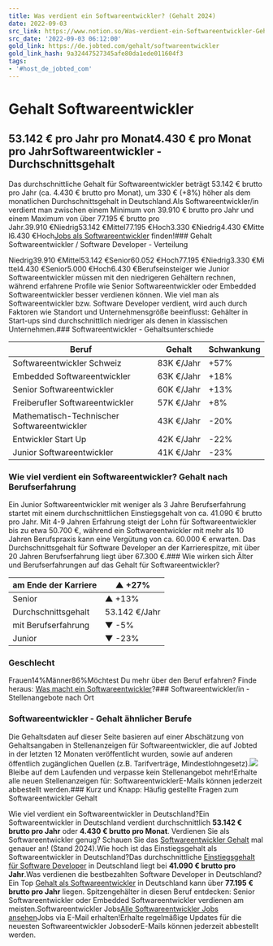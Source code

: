 ```yaml
---
title: Was verdient ein Softwareentwickler? (Gehalt 2024)
date: 2022-09-03
src_link: https://www.notion.so/Was-verdient-ein-Softwareentwickler-Gehalt-2022-c15ba68be5354aa8bdd8d09a285fdfd6
src_date: '2022-09-03 06:12:00'
gold_link: https://de.jobted.com/gehalt/softwareentwickler
gold_link_hash: 9a32447527345afe80da1ede011604f3
tags:
- '#host_de_jobted_com'
---
```


Gehalt Softwareentwickler
=========================

53.142 € pro Jahr pro Monat4.430 € pro Monat pro JahrSoftwareentwickler - Durchschnittsgehalt
----------------------------------------

Das durchschnittliche Gehalt für Softwareentwickler beträgt 53.142 € brutto pro Jahr (ca. 4.430 € brutto pro Monat), um 330 € (+8%) höher als dem monatlichen Durchschnittsgehalt in Deutschland.Als Softwareentwickler/in verdient man zwischen einem Minimum von 39.910 € brutto pro Jahr und einem Maximum von über 77.195 € brutto pro Jahr.39.910 €Niedrig53.142 €Mittel77.195 €Hoch3.330 €Niedrig4.430 €Mittel6.430 €Hoch[Jobs als Softwareentwickler](https://de.jobted.com/softwareentwickler-jobs) finden!### Gehalt Softwareentwickler / Software Developer - Verteilung

Niedrig39.910 €Mittel53.142 €Senior60.052 €Hoch77.195 €Niedrig3.330 €Mittel4.430 €Senior5.000 €Hoch6.430 €Berufseinsteiger wie Junior Softwareentwickler müssen mit den niedrigeren Gehältern rechnen, während erfahrene Profile wie Senior Softwareentwickler oder Embedded Softwareentwickler besser verdienen können.
Wie viel man als Softwareentwickler bzw. Software Developer verdient, wird auch durch Faktoren wie Standort und Unternehmensgröße beeinflusst: Gehälter in Start-ups sind durchschnittlich niedriger als denen in klassischen Unternehmen.### Softwareentwickler - Gehaltsunterschiede



| Beruf | Gehalt | Schwankung |
| --- | --- | --- |
| Softwareentwickler Schweiz | 83K €/Jahr | +57% |
| Embedded Softwareentwickler | 63K €/Jahr | +18% |
| Senior Softwareentwickler | 60K €/Jahr | +13% |
| Freiberufler Softwareentwickler | 57K €/Jahr | +8% |
| Mathematisch-Technischer Softwareentwickler | 43K €/Jahr | -20% |
| Entwickler Start Up | 42K €/Jahr | -22% |
| Junior Softwareentwickler | 41K €/Jahr | -23% |

### Wie viel verdient ein Softwareentwickler? Gehalt nach Berufserfahrung

Ein Junior Softwareentwickler mit weniger als 3 Jahre Berufserfahrung startet mit einem durchschnittlichen Einstiegsgehalt von ca. 41.090 € brutto pro Jahr. Mit 4-9 Jahren Erfahrung steigt der Lohn für Softwareentwickler bis zu etwa 50.700 €, während ein Softwareentwickler mit mehr als 10 Jahren Berufspraxis kann eine Vergütung von ca. 60.000 € erwarten. Das Durchschnittsgehalt für Software Developer an der Karrierespitze, mit über 20 Jahren Berufserfahrung liegt über 67.300 €.### Wie wirken sich Älter und Berufserfahrungen auf das Gehalt für Softwareentwickler?



| am Ende der Karriere | ▲ +27% |
| --- | --- |
| Senior | ▲ +13% |
| Durchschnittsgehalt | 53.142 €/Jahr |
| mit Berufserfahrung | ▼ -5% |
| Junior | ▼ -23% |

### Geschlecht

Frauen14%Männer86%Möchtest Du mehr über den Beruf erfahren? Finde heraus: [Was macht ein Softwareentwickler](https://de.jobted.com/berufsbild/softwareentwickler)?### Softwareentwickler/in - Stellenangebote nach Ort

### Softwareentwickler - Gehalt ähnlicher Berufe

Die Gehaltsdaten auf dieser Seite basieren auf einer Abschätzung von Gehaltsangaben in Stellenanzeigen für Softwareentwickler, die auf Jobted in der letzten 12 Monaten veröffentlicht wurden, sowie auf anderen öffentlich zugänglichen Quellen (z.B. Tarifverträge, Mindestlohngesetz).![](https://cdn2.jobted.com/img/cath/jobemail.jpg)Bleibe auf dem Laufenden und verpasse kein Stellenangebot mehr!Erhalte alle neuen Stellenanzeigen für: SoftwareentwicklerE-Mails können jederzeit abbestellt werden.### Kurz und Knapp: Häufig gestellte Fragen zum Softwareentwickler Gehalt

Wie viel verdient ein Softwareentwickler in Deutschland?Ein Softwareentwickler in Deutschland verdient durchschnittlich **53.142 € brutto pro Jahr** oder **4.430 € brutto pro Monat**. Verdienen Sie als Softwareentwickler genug? Schauen Sie das [Softwareentwickler Gehalt](https://de.jobted.com/gehalt/softwareentwickler) mal genauer an! (Stand 2024).Wie hoch ist das Einstiegsgehalt als Softwareentwickler in Deutschland?Das durchschnittliche [Einstiegsgehalt für Software Developer](https://de.jobted.com/gehalt/softwareentwickler) in Deutschland liegt bei **41.090 € brutto pro Jahr**.Was verdienen die bestbezahlten Software Developer in Deutschland?Ein Top [Gehalt als Softwareentwickler](https://de.jobted.com/gehalt/softwareentwickler) in Deutschland kann über **77.195 € brutto pro Jahr** liegen. Spitzengehälter in diesen Beruf entdecken: Senior Softwareentwickler oder Embedded Softwareentwickler verdienen am meisten.Softwareentwickler Jobs[Alle Softwareentwickler Jobs ansehen](https://de.jobted.com/softwareentwickler-jobs)Jobs via E-Mail erhalten!Erhalte regelmäßige Updates für die neuesten Softwareentwickler JobsoderE-Mails können jederzeit abbestellt werden.